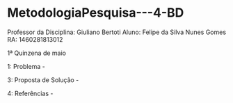# MetodologiaPesquisa---4-BD
Professor da Disciplina: Giuliano Bertoti Aluno: Felipe da Silva Nunes Gomes RA: 1460281813012

1ª Quinzena de maio

1: Problema - 

3: Proposta de Solução -

4: Referências - 




